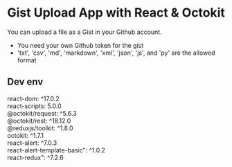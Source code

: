 # Gist Upload App with React & Octokit

You can upload a file as a Gist in your Github account.

- You need your own Github token for the gist
- 'txt', 'csv', 'md', 'markdown', 'xml', 'json', 'js', and 'py' are the allowed format

## Dev env

react-dom: ^17.0.2  
react-scripts: 5.0.0  
@octokit/request: ^5.6.3  
@octokit/rest: ^18.12.0  
@reduxjs/toolkit: ^1.8.0  
octokit: ^1.7.1  
react-alert: ^7.0.3  
react-alert-template-basic": ^1.0.2  
react-redux": ^7.2.6  